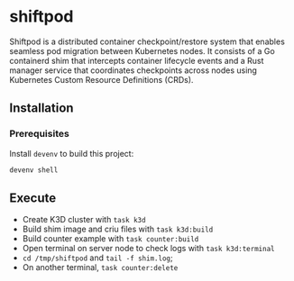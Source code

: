 # shiftpod

Shiftpod is a distributed container checkpoint/restore system that enables seamless pod migration between Kubernetes nodes. It consists of a Go containerd shim that intercepts container lifecycle events and a Rust manager service that coordinates checkpoints across nodes using Kubernetes Custom Resource Definitions (CRDs).

## Installation

### Prerequisites

Install `devenv` to build this project:

```sh
devenv shell
```

## Execute

- Create K3D cluster with `task k3d`
- Build shim image and criu files with `task k3d:build`
- Build counter example with `task counter:build`
- Open terminal on server node to check logs with `task k3d:terminal`
- `cd /tmp/shiftpod` and `tail -f shim.log`;
- On another terminal, `task counter:delete`
